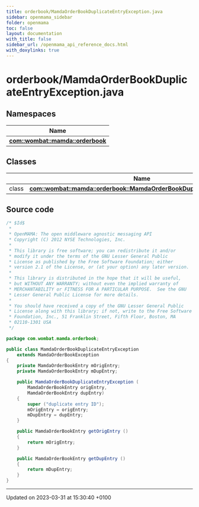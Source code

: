 ```yaml
---
title: orderbook/MamdaOrderBookDuplicateEntryException.java
sidebar: openmama_sidebar
folder: openmama
toc: false
layout: documentation
with_title: false
sidebar_url: /openmama_api_reference_docs.html
with_doxylinks: true
---
```


# orderbook/MamdaOrderBookDuplicateEntryException.java



## Namespaces

| Name           |
| -------------- |
| **[com::wombat::mamda::orderbook](namespacecom_1_1wombat_1_1mamda_1_1orderbook.html)**  |

## Classes

|                | Name           |
| -------------- | -------------- |
| class | **[com::wombat::mamda::orderbook::MamdaOrderBookDuplicateEntryException](classcom_1_1wombat_1_1mamda_1_1orderbook_1_1MamdaOrderBookDuplicateEntryException.html)**  |




## Source code

```java
/* $Id$
 *
 * OpenMAMA: The open middleware agnostic messaging API
 * Copyright (C) 2012 NYSE Technologies, Inc.
 *
 * This library is free software; you can redistribute it and/or
 * modify it under the terms of the GNU Lesser General Public
 * License as published by the Free Software Foundation; either
 * version 2.1 of the License, or (at your option) any later version.
 *
 * This library is distributed in the hope that it will be useful,
 * but WITHOUT ANY WARRANTY; without even the implied warranty of
 * MERCHANTABILITY or FITNESS FOR A PARTICULAR PURPOSE.  See the GNU
 * Lesser General Public License for more details.
 *
 * You should have received a copy of the GNU Lesser General Public
 * License along with this library; if not, write to the Free Software
 * Foundation, Inc., 51 Franklin Street, Fifth Floor, Boston, MA
 * 02110-1301 USA
 */

package com.wombat.mamda.orderbook;

public class MamdaOrderBookDuplicateEntryException
    extends MamdaOrderBookException
{
    private MamdaOrderBookEntry mOrigEntry;
    private MamdaOrderBookEntry mDupEntry;

    public MamdaOrderBookDuplicateEntryException (
        MamdaOrderBookEntry origEntry,
        MamdaOrderBookEntry dupEntry)
    {
        super ("duplicate entry ID");
        mOrigEntry = origEntry;
        mDupEntry = dupEntry;
    }

    public MamdaOrderBookEntry getOrigEntry ()
    {
        return mOrigEntry;
    }

    public MamdaOrderBookEntry getDupEntry ()
    {
        return mDupEntry;
    }
}
```


-------------------------------

Updated on 2023-03-31 at 15:30:40 +0100
